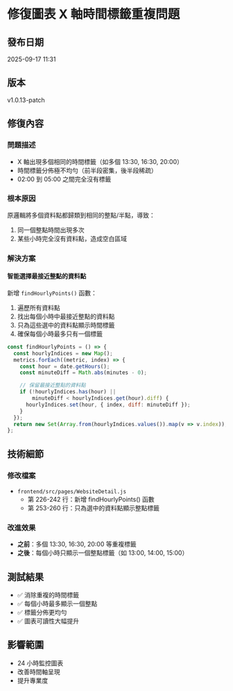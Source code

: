 # 修復圖表 X 軸時間標籤重複問題

## 發布日期
2025-09-17 11:31

## 版本
v1.0.13-patch

## 修復內容

### 問題描述
- X 軸出現多個相同的時間標籤（如多個 13:30, 16:30, 20:00）
- 時間標籤分佈極不均勻（前半段密集，後半段稀疏）
- 02:00 到 05:00 之間完全沒有標籤

### 根本原因
原邏輯將多個資料點都歸類到相同的整點/半點，導致：
1. 同一個整點時間出現多次
2. 某些小時完全沒有資料點，造成空白區域

### 解決方案

#### 智能選擇最接近整點的資料點
新增 `findHourlyPoints()` 函數：
1. 遍歷所有資料點
2. 找出每個小時中最接近整點的資料點
3. 只為這些選中的資料點顯示時間標籤
4. 確保每個小時最多只有一個標籤

```javascript
const findHourlyPoints = () => {
  const hourlyIndices = new Map();
  metrics.forEach((metric, index) => {
    const hour = date.getHours();
    const minuteDiff = Math.abs(minutes - 0);

    // 保留最接近整點的資料點
    if (!hourlyIndices.has(hour) ||
        minuteDiff < hourlyIndices.get(hour).diff) {
      hourlyIndices.set(hour, { index, diff: minuteDiff });
    }
  });
  return new Set(Array.from(hourlyIndices.values()).map(v => v.index));
};
```

## 技術細節

### 修改檔案
- `frontend/src/pages/WebsiteDetail.js`
  - 第 226-242 行：新增 findHourlyPoints() 函數
  - 第 253-260 行：只為選中的資料點顯示整點標籤

### 改進效果
- **之前**：多個 13:30, 16:30, 20:00 等重複標籤
- **之後**：每個小時只顯示一個整點標籤（如 13:00, 14:00, 15:00）

## 測試結果
- ✅ 消除重複的時間標籤
- ✅ 每個小時最多顯示一個整點
- ✅ 標籤分佈更均勻
- ✅ 圖表可讀性大幅提升

## 影響範圍
- 24 小時監控圖表
- 改善時間軸呈現
- 提升專業度